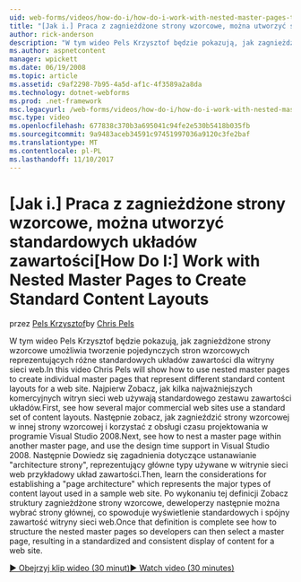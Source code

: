 ```yaml
---
uid: web-forms/videos/how-do-i/how-do-i-work-with-nested-master-pages-to-create-standard-content-layouts
title: "[Jak i.] Praca z zagnieżdżone strony wzorcowe, można utworzyć standardowych układów zawartości | Dokumentacja firmy Microsoft"
author: rick-anderson
description: "W tym wideo Pels Krzysztof będzie pokazują, jak zagnieżdżone strony wzorcowe umożliwia tworzenie pojedynczych stron wzorcowych reprezentujących różne standardowych układów zawartości w..."
ms.author: aspnetcontent
manager: wpickett
ms.date: 06/19/2008
ms.topic: article
ms.assetid: c9af2298-7b95-4a5d-af1c-4f3589a2a8da
ms.technology: dotnet-webforms
ms.prod: .net-framework
msc.legacyurl: /web-forms/videos/how-do-i/how-do-i-work-with-nested-master-pages-to-create-standard-content-layouts
msc.type: video
ms.openlocfilehash: 677838c370b3a695041c94fe2e530b5418b035fb
ms.sourcegitcommit: 9a9483aceb34591c97451997036a9120c3fe2baf
ms.translationtype: MT
ms.contentlocale: pl-PL
ms.lasthandoff: 11/10/2017
---
```

<a name="how-do-i-work-with-nested-master-pages-to-create-standard-content-layouts"></a><span data-ttu-id="00208-103">[Jak i.] Praca z zagnieżdżone strony wzorcowe, można utworzyć standardowych układów zawartości</span><span class="sxs-lookup"><span data-stu-id="00208-103">[How Do I:] Work with Nested Master Pages to Create Standard Content Layouts</span></span>
====================
<span data-ttu-id="00208-104">przez [Pels Krzysztof](https://twitter.com/chrispels)</span><span class="sxs-lookup"><span data-stu-id="00208-104">by [Chris Pels](https://twitter.com/chrispels)</span></span>

<span data-ttu-id="00208-105">W tym wideo Pels Krzysztof będzie pokazują, jak zagnieżdżone strony wzorcowe umożliwia tworzenie pojedynczych stron wzorcowych reprezentujących różne standardowych układów zawartości dla witryny sieci web.</span><span class="sxs-lookup"><span data-stu-id="00208-105">In this video Chris Pels will show how to use nested master pages to create individual master pages that represent different standard content layouts for a web site.</span></span> <span data-ttu-id="00208-106">Najpierw Zobacz, jak kilka najważniejszych komercyjnych witryn sieci web używają standardowego zestawu zawartości układów.</span><span class="sxs-lookup"><span data-stu-id="00208-106">First, see how several major commercial web sites use a standard set of content layouts.</span></span> <span data-ttu-id="00208-107">Następnie zobacz, jak zagnieździć strony wzorcowej w innej strony wzorcowej i korzystać z obsługi czasu projektowania w programie Visual Studio 2008.</span><span class="sxs-lookup"><span data-stu-id="00208-107">Next, see how to nest a master page within another master page, and use the design time support in Visual Studio 2008.</span></span> <span data-ttu-id="00208-108">Następnie Dowiedz się zagadnienia dotyczące ustanawianie "architecture strony", reprezentujący główne typy używane w witrynie sieci web przykładowy układ zawartości.</span><span class="sxs-lookup"><span data-stu-id="00208-108">Then, learn the considerations for establishing a "page architecture" which represents the major types of content layout used in a sample web site.</span></span> <span data-ttu-id="00208-109">Po wykonaniu tej definicji Zobacz struktury zagnieżdżone strony wzorcowe, deweloperzy następnie można wybrać strony głównej, co spowoduje wyświetlenie standardowych i spójny zawartość witryny sieci web.</span><span class="sxs-lookup"><span data-stu-id="00208-109">Once that definition is complete see how to structure the nested master pages so developers can then select a master page, resulting in a standardized and consistent display of content for a web site.</span></span>

[<span data-ttu-id="00208-110">&#9654; Obejrzyj klip wideo (30 minut)</span><span class="sxs-lookup"><span data-stu-id="00208-110">&#9654; Watch video (30 minutes)</span></span>](https://channel9.msdn.com/Blogs/ASP-NET-Site-Videos/how-do-i-work-with-nested-master-pages-to-create-standard-content-layouts)
